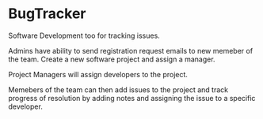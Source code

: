 # BugTracker
Software Development too for tracking issues.

Admins have ability to send registration request emails to new memeber of the team.
Create a new software project and assign a manager. 

Project Managers will assign developers to the project. 

Memebers of the team can then add issues to the project and track progress of resolution by adding notes and assigning the issue
to a specific developer. 
